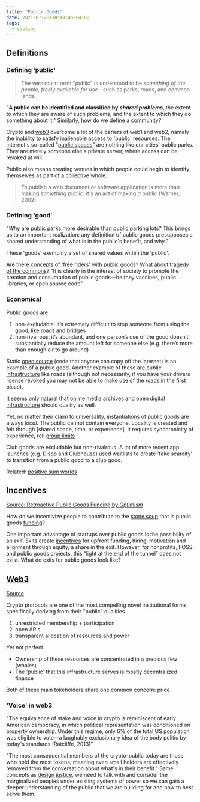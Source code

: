```yaml
---
title: "Public Goods"
date: 2021-07-28T18:49:45-04:00
tags:
  - sapling
---
```


## Definitions

### Defining 'public'

> The vernacular term "public" is understood to be _something of the people, freely available for use_—such as parks, roads, and common lands.

"**A public can be identified and classified by** **_shared problems_**, the extent to which they are aware of such problems, and the extent to which they do something about it." Similarly, how do we define a [community](thoughts/communities.md)?

Crypto and [web3](thoughts/web3.md) overcome a lot of the bariers of web1 and web2, namely the inability to satisfy inalienable access to 'public' resources. The internet's so-called "[public spaces](thoughts/digital%20commons.md)" are nothing like our cities' public parks. They are merely someone else's private server, where access can be revoked at will.

Public also means creating venues in which people could begin to identify themselves as part of a collective whole.

> To publish a web document or software application is more than making _something_ public: it's an act of making _a_ public (Warner, 2002)

### Defining 'good'

"_Why_ are public parks more desirable than public parking lots? This brings us to an important realization: any definition of public goods presupposes a shared understanding of what is in the public's benefit, and why."

These 'goods' exemplify a set of shared values within the 'public'.

Are there concepts of 'free riders' with public goods? What about [tragedy of the commons](thoughts/tragedy%20of%20the%20commons.md)? "It is clearly in the interest of society to promote the creation and consumption of public goods—be they vaccines, public libraries, or open source code"

### Economical

Public goods are

1. non-excludable: it’s extremely difficult to stop someone from using the good, like roads and bridges
2. non-rivalrous: it’s abundant, and one person’s use of the good doesn’t substantially reduce the amount left for someone else (e.g. there’s more than enough air to go around)

Static [open source](thoughts/Making%20and%20Maintenance%20of%20OSS.md) (code that anyone can copy off the internet) is an example of a public good. Another example of these are public [infrastructure](thoughts/infrastructure.md) like roads (although not necessarily, if you have your drivers license revoked you may not be able to make use of the roads in the first place).

It seems only natural that online media archives and open digital [infrastructure](thoughts/infrastructure.md) should qualify as well.

Yet, no matter their claim to universality, instantiations of public goods are always _local_. The public cannot contain everyone. Locality is created and felt through [shared space, time, or experience]. It requires synchronicity of experience, rel: [group limits](thoughts/group%20limits.md)

Club goods are excludable but non-rivalrous. A lot of more recent app launches (e.g. Dispo and Clubhouse) used waitlists to create 'fake scarcity' to transition from a public good to a club good.

Related: [positive sum worlds](thoughts/positive%20sum.md)

## Incentives

[Source: Retroactive Public Goods Funding by _Optimism_](https://medium.com/ethereum-optimism/retroactive-public-goods-funding-33c9b7d00f0c)

How do we incentivize people to contribute to the [stone soup](thoughts/stone%20soup%20metaphor.md) that is public goods [funding](thoughts/funding.md)?

One important advantage of startups over public goods is the possibility of an _exit_. Exits create [incentives](thoughts/incentives.md) for upfront funding, hiring, motivation and alignment through equity, a share in the exit. However, for nonprofits, FOSS, and public goods projects, this “light at the end of the tunnel” does not exist. What do exits for public goods look like?

## [Web3](thoughts/web3.md)

[Source](https://otherinter.net/research/positive-sum-worlds/)

Crypto protocols are one of the most compelling novel institutional forms, specifically deriving from their "public" qualities

1. unrestricted membership + participation
2. open APIs
3. transparent allocation of resources and power

Yet not perfect

- Ownership of these resources are concentrated in a precious few (whales)
- The 'public' that this infrastructure serves is mostly decentralized finance

Both of these main tokeholders share one common concern: price

### 'Voice' in web3

"The equivalence of stake and voice in crypto is reminiscent of early American democracy, in which political representation was conditioned on property ownership. Under this regime, only 6% of the total US population was eligible to vote—a laughably exclusionary idea of the body politic by today's standards (Ratcliffe, 2013)"

"The most consequential members of the crypto-public today are those who hold the most tokens, meaning even small holders are effectively removed from the conversation about what's in their benefit." Same concepts as [design justice](thoughts/Design%20Justice.md), we need to talk with and consider the marginalized peoples under existing systems of power so we can gain a deeper understanding of the public that we are building for and how to best serve them.
